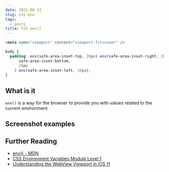 ```yaml
---
date: 2021-06-12
slug: css-env
tags:
  - posts
title: CSS env()
---
```


```html
<meta name="viewport" content="viewport-fit=cover" />
```

```css
body {
  padding: env(safe-area-inset-top, 20px) env(safe-area-inset-right, 20px) env(
      safe-area-inset-bottom,
      20px
    ) env(safe-area-inset-left, 20px);
}
```

## What is it

`env()` is a way for the browser to provide you with values related to the current environment

## Screenshot examples

## Further Reading

- [env() - MDN](<https://developer.mozilla.org/en-US/docs/Web/CSS/env()>)
- [CSS Environment Variables Module Level 1](https://drafts.csswg.org/css-env-1/#env-function)
- [Understanding the WebView Viewport in iOS 11](https://ayogo.com/blog/ios11-viewport/)

